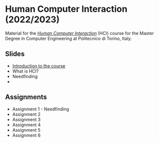 # Human Computer Interaction (2022/2023)

Material for the _[Human Computer Interaction](https://github.com/polito-hci-2022)_ (HCI) course for the Master Degree in Computer Engineering at Politecnico di Torino, Italy.

## Slides

* [Introduction to the course](./slides/00-intro.pdf)
* What is HCI?
* Needfinding
* 

## Assignments
* Assignment 1 - Needfinding
* Assignment 2
* Assignment 3
* Assignment 4
* Assignment 5
* Assignment 6